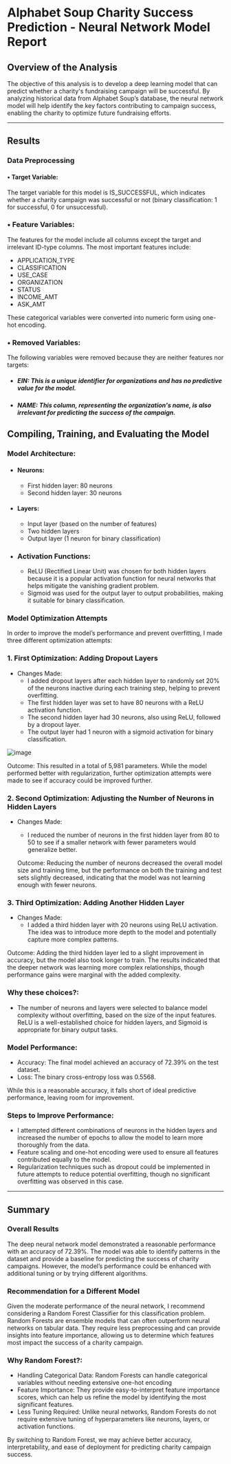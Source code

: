 # Alphabet Soup Charity Success Prediction - Neural Network Model Report
## Overview of the Analysis
The objective of this analysis is to develop a deep learning model that can predict whether a charity's fundraising campaign will be successful. By analyzing historical data from Alphabet Soup’s database, the neural network model will help identify the key factors contributing to campaign success, enabling the charity to optimize future fundraising efforts.
________________________________________
## Results
### Data Preprocessing
#### •	Target Variable:
The target variable for this model is IS_SUCCESSFUL, which indicates whether a charity campaign was successful or not (binary classification: 1 for successful, 0 for unsuccessful).

### •	Feature Variables:
The features for the model include all columns except the target and irrelevant ID-type columns. The most important features include:

- APPLICATION_TYPE
- CLASSIFICATION
-	USE_CASE
-	ORGANIZATION
-	STATUS
-	INCOME_AMT
-	ASK_AMT

These categorical variables were converted into numeric form using one-hot encoding.

### •	Removed Variables:
The following variables were removed because they are neither features nor targets:
-	##### EIN: This is a unique identifier for organizations and has no predictive value for the model.
-	##### NAME: This column, representing the organization's name, is also irrelevant for predicting the success of the campaign.

## Compiling, Training, and Evaluating the Model

### Model Architecture:
- #### Neurons:
  - First hidden layer: 80 neurons
  - Second hidden layer: 30 neurons
  
- #### Layers:
  -	Input layer (based on the number of features)
  -	Two hidden layers
  -	Output layer (1 neuron for binary classification)
  
- ### Activation Functions:
  -	ReLU (Rectified Linear Unit) was chosen for both hidden layers because it is a popular activation function for neural networks that helps mitigate the vanishing gradient problem.
  -	Sigmoid was used for the output layer to output probabilities, making it suitable for binary classification.

### Model Optimization Attempts
In order to improve the model’s performance and prevent overfitting, I made three different optimization attempts:

### 1. First Optimization: Adding Dropout Layers
- Changes Made:
  - I added dropout layers after each hidden layer to randomly set 20% of the neurons inactive during each training step, helping to prevent overfitting.
  - The first hidden layer was set to have 80 neurons with a ReLU activation function.
  - The second hidden layer had 30 neurons, also using ReLU, followed by a dropout layer.
  - The output layer had 1 neuron with a sigmoid activation for binary classification.

![image](https://github.com/user-attachments/assets/59c64283-9c84-45e8-9807-e3e919d6cbe1)
    
  Outcome: This resulted in a total of 5,981 parameters. While the model performed better with regularization, further optimization attempts were made to see if accuracy could be improved further.


### 2. Second Optimization: Adjusting the Number of Neurons in Hidden Layers
- Changes Made:
  - I reduced the number of neurons in the first hidden layer from 80 to 50 to see if a smaller network with fewer parameters would generalize better.
    
  Outcome: Reducing the number of neurons decreased the overall model size and training time, but the performance on both the training and test sets slightly decreased, indicating that the model was not learning enough with fewer neurons.

### 3. Third Optimization: Adding Another Hidden Layer
- Changes Made:
  - I added a third hidden layer with 20 neurons using ReLU activation. The idea was to introduce more depth to the model and potentially capture more complex patterns.
    
Outcome: Adding the third hidden layer led to a slight improvement in accuracy, but the model also took longer to train. The results indicated that the deeper network was learning more complex relationships, though performance gains were marginal with the added complexity.

  
### Why these choices?:
  - The number of neurons and layers were selected to balance model complexity without overfitting, based on the size of the input features. ReLU is a well-established choice for hidden layers, and Sigmoid is appropriate for binary output tasks.
  
### Model Performance:
  - Accuracy: The final model achieved an accuracy of 72.39% on the test dataset.
  - Loss: The binary cross-entropy loss was 0.5568.
    
While this is a reasonable accuracy, it falls short of ideal predictive performance, leaving room for improvement.

### Steps to Improve Performance:
  - I attempted different combinations of neurons in the hidden layers and increased the number of epochs to allow the model to learn more thoroughly from the data.
  - Feature scaling and one-hot encoding were used to ensure all features contributed equally to the model.
  - Regularization techniques such as dropout could be implemented in future attempts to reduce potential overfitting, though no significant overfitting was observed in this case.
________________________________________
## Summary

### Overall Results

The deep neural network model demonstrated a reasonable performance with an accuracy of 72.39%. The model was able to identify patterns in the dataset and provide a baseline for predicting the success of charity campaigns. However, the model’s performance could be enhanced with additional tuning or by trying different algorithms.

### Recommendation for a Different Model
Given the moderate performance of the neural network, I recommend considering a Random Forest Classifier for this classification problem. Random Forests are ensemble models that can often outperform neural networks on tabular data. They require less preprocessing and can provide insights into feature importance, allowing us to determine which features most impact the success of a charity campaign.

### Why Random Forest?:
  - Handling Categorical Data: Random Forests can handle categorical variables without needing extensive one-hot encoding
  - Feature Importance: They provide easy-to-interpret feature importance scores, which can help us refine the model by identifying the most significant features.
  - Less Tuning Required: Unlike neural networks, Random Forests do not require extensive tuning of hyperparameters like neurons, layers, or activation functions.
    
By switching to Random Forest, we may achieve better accuracy, interpretability, and ease of deployment for predicting charity campaign success.

